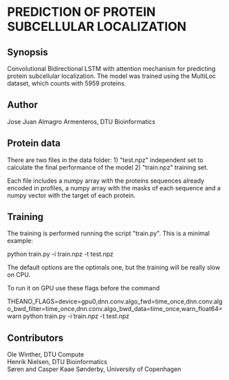 # PREDICTION OF PROTEIN SUBCELLULAR LOCALIZATION

## Synopsis
Convolutional Bidirectional LSTM with attention mechanism for predicting protein subcellular localization. The model was trained using the  MultiLoc dataset, which counts with 5959 proteins. 

## Author
Jose Juan Almagro Armenteros, DTU Bioinformatics

## Protein data

There are two files in the data folder:
	1) "test.npz" independent set to calculate the final performance of the model
	2) "train.npz" training set.

Each file includes a numpy array with the proteins sequences already encoded in profiles, a numpy array with the masks of each sequence and a numpy vector with the target of each protein.

## Training

The training is performed running the script "train.py". This is a minimal example:

python train.py -i train.npz -t test.npz

The default options are the optimals one, but the training will be really slow on CPU.

To run it on GPU use these flags before the command

THEANO_FLAGS=device=gpu0,dnn.conv.algo_fwd=time_once,dnn.conv.algo_bwd_filter=time_once,dnn.conv.algo_bwd_data=time_once,warn_float64=warn python train.py -i train.npz -t test.npz

## Contributors
Ole Winther, DTU Compute	
Henrik Nielsen, DTU Bioinformatics	
Søren and Casper Kaae Sønderby, University of Copenhagen
